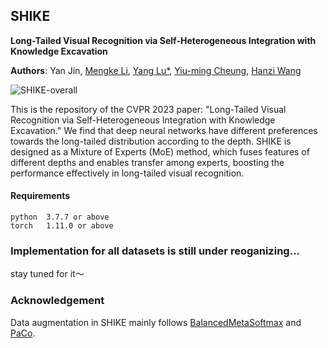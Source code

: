 ## SHIKE
**Long-Tailed Visual Recognition via Self-Heterogeneous Integration with Knowledge Excavation**

**Authors**: Yan Jin, [Mengke Li](https://github.com/Keke921), [Yang Lu*](https://jasonyanglu.github.io), [Yiu-ming Cheung](http://www.comp.hkbu.edu.hk/~ymc/), [Hanzi Wang](https://pami.xmu.edu.cn/hanzi_cn/)

![SHIKE-overall](link "assets/shike-overall.png")

This is the repository of the CVPR 2023 paper: "Long-Tailed Visual Recognition via Self-Heterogeneous Integration with Knowledge Excavation." We find that deep neural networks have different preferences towards the long-tailed distribution according to the depth. SHIKE is designed as a Mixture of Experts (MoE) method, which fuses  features of different depths and enables transfer among experts,  boosting the performance effectively in long-tailed visual recognition. 


#### Requirements
```
python  3.7.7 or above
torch   1.11.0 or above
```

### Implementation for all datasets is still under reoganizing...
stay tuned for it～

### Acknowledgement
Data augmentation in SHIKE mainly follows [BalancedMetaSoftmax](https://github.com/jiawei-ren/BalancedMetaSoftmax-Classification) and [PaCo](https://github.com/dvlab-research/Parametric-Contrastive-Learning).
